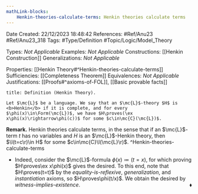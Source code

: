 ```yaml
---
mathLink-blocks:
    Henkin-theories-calculate-terms: Henkin theories calculate terms
---
```


<div class="topSpace"></div>

Date Created: 22/12/2023 18:48:42
References: #Ref/Anu23 #Ref/Anu23_318
Tags: #Type/Definition #Topic/Logic/Model_Theory

Types: <i>Not Applicable</i>
Examples: <i>Not Applicable</i>
Constructions: [[Henkin Construction]]
Generalizations: <i>Not Applicable</i>

Properties: [[Henkin Theory#^Henkin-theories-calculate-terms]]
Sufficiencies: [[Completeness Theorem]]
Equivalences: <i>Not Applicable</i>
Justifications: [[Proofs#^axioms-of-FOL]], [[Basic provable facts]]

``` ad-Definition
title: Definition (Henkin Theory).

Let $\mc{L}$ be a language. We say that an $\mc{L}$-theory $H$ is <b>Henkin</b> if it is complete, and for every $\phi(x)\in\Form(\mc{L})$, we have $H\proves(\ex x\phi(x)\rightarrow\phi(c))$ for some $c\in\mc{C}(\mc{L})$.

```

<b>Remark.</b> Henkin theories calculate terms, in the sense that if an $\mc{L}$-term $t$ has no variables and $H$ is an $\mc{L}$-Henkin theory, then $\l(t=c\r)\in H$ for some $c\in\mc{C}\l(\mc{L}\r)$. ^Henkin-theories-calculate-terms
* Indeed, consider the $\mc{L}$-formula $\phi(x)\coloneqq(t=x)$, for which proving $H\proves\ex x\phi(x)$ gives the desired. To this end, note that $H\proves(t=t)$ by the <i>equality-is-reflexive</i>, <i>generalization</i>, and <i>instantiation</i> axioms, so $H\proves\phi(t/x)$. We obtain the desired by <i>witness-implies-existence</i>.<span style="float:right;">$\blacklozenge$</span>
